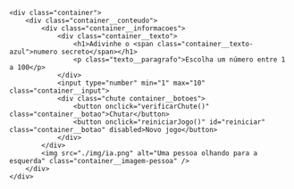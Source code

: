 <!DOCTYPE html>
<html lang="pt-br">

<head>
    <meta charset="UTF-8">
    <meta name="viewport" content="width=device-width, initial-scale=1.0">
    <script src="https://code.responsivevoice.org/responsivevoice.js"></script>
    <link rel="preconnect" href="https://fonts.googleapis.com">
    <link rel="preconnect" href="https://fonts.gstatic.com" crossorigin>
    <link href="https://fonts.googleapis.com/css2?family=Chakra+Petch:wght@700&family=Inter:wght@400;700&display=swap"
        rel="stylesheet">
    <link rel="stylesheet" href="style.css">
    <title>JS Game</title>
</head>

<body>

    <div class="container">
        <div class="container__conteudo">
            <div class="container__informacoes">
                <div class="container__texto">
                    <h1>Adivinhe o <span class="container__texto-azul">numero secreto</span></h1>
                    <p class="texto__paragrafo">Escolha um número entre 1 a 100</p>
                </div>
                <input type="number" min="1" max="10" class="container__input">
                <div class="chute container__botoes">
                    <button onclick="verificarChute()" class="container__botao">Chutar</button>
                    <button onclick="reiniciarJogo()" id="reiniciar" class="container__botao" disabled>Novo jogo</button>
                </div>
            </div>
            <img src="./img/ia.png" alt="Uma pessoa olhando para a esquerda" class="container__imagem-pessoa" />
        </div>
    </div>


